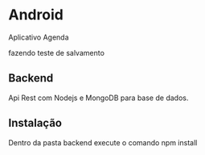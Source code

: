 # Android
Aplicativo Agenda



fazendo teste de salvamento



## Backend
Api Rest com Nodejs e MongoDB para base de dados. 

## Instalação
Dentro da pasta backend execute o comando npm install
